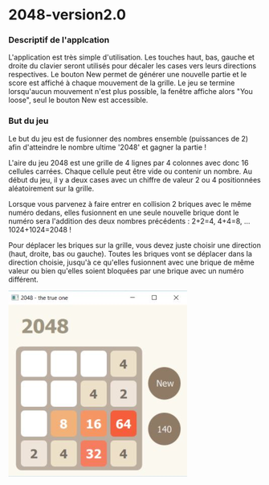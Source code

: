 # 2048-version2.0

### Descriptif de l'applcation

L'application est très simple d'utilisation. Les touches haut, bas, gauche et droite du clavier seront utilisés pour décaler les cases vers leurs directions respectives. Le bouton New permet de générer une nouvelle partie et le score est affiché à chaque mouvement de la grille. 
Le jeu se termine lorsqu'aucun mouvement n'est plus possible, la fenêtre affiche alors "You loose", seul le bouton New est accessible.


### But du jeu 
Le but du jeu est de fusionner des nombres ensemble (puissances de 2) afin d'atteindre le nombre ultime '2048' et gagner la partie !

L'aire du jeu 2048 est une grille de 4 lignes par 4 colonnes avec donc 16 cellules carrées. Chaque cellule peut être vide ou contenir un nombre. Au début du jeu, il y a deux cases avec un chiffre de valeur 2 ou 4 positionnées aléatoirement sur la grille.

Lorsque vous parvenez à faire entrer en collision 2 briques avec le même numéro dedans, elles fusionnent en une seule nouvelle brique dont le numéro sera l'addition des deux nombres précédents : 2+2=4, 4+4=8, ... 1024+1024=2048 !

Pour déplacer les briques sur la grille, vous devez juste choisir une direction (haut, droite, bas ou gauche). Toutes les briques vont se déplacer dans la direction choisie, jusqu'à ce qu'elles fusionnent avec une brique de même valeur ou bien qu'elles soient bloquées par une brique avec un numéro différent.


![Screenshot](Capture.JPG) 
